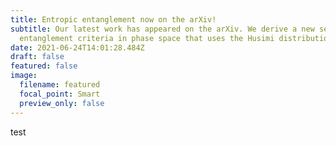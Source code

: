 ```yaml
---
title: Entropic entanglement now on the arXiv!
subtitle: Our latest work has appeared on the arXiv. We derive a new set of
  entanglement criteria in phase space that uses the Husimi distribution.
date: 2021-06-24T14:01:28.484Z
draft: false
featured: false
image:
  filename: featured
  focal_point: Smart
  preview_only: false
---
```

test